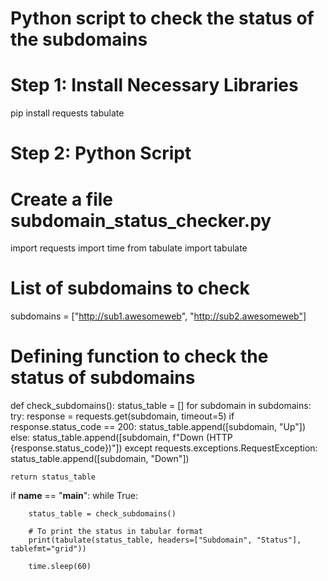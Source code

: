 # Python script to check the status of the subdomains
# Step 1: Install Necessary Libraries
pip install requests tabulate
# Step 2: Python Script
# Create a file subdomain_status_checker.py 
import requests
import time
from tabulate import tabulate
# List of subdomains to check
subdomains = ["http://sub1.awesomeweb", "http://sub2.awesomeweb"]

# Defining function to check the status of subdomains
def check_subdomains():
    status_table = []
    for subdomain in subdomains:
        try:
            response = requests.get(subdomain, timeout=5)
            if response.status_code == 200:
                status_table.append([subdomain, "Up"])
            else:
                status_table.append([subdomain, f"Down (HTTP {response.status_code})"])
        except requests.exceptions.RequestException:
            status_table.append([subdomain, "Down"])
    
    return status_table

if __name__ == "__main__":
    while True:
        
        status_table = check_subdomains()
              
        # To print the status in tabular format
        print(tabulate(status_table, headers=["Subdomain", "Status"], tablefmt="grid"))
                
        time.sleep(60)
